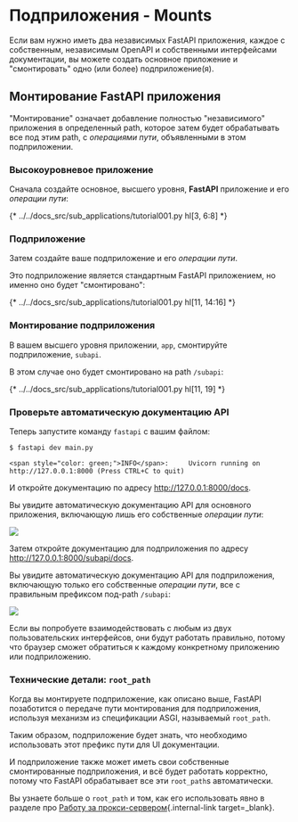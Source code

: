 # Подприложения - Mounts

Если вам нужно иметь два независимых FastAPI приложения, каждое с собственным, независимым OpenAPI и собственными интерфейсами документации, вы можете создать основное приложение и "смонтировать" одно (или более) подприложение(я).

## Монтирование **FastAPI** приложения

"Монтирование" означает добавление полностью "независимого" приложения в определенный path, которое затем будет обрабатывать все под этим path, с _операциями пути_, объявленными в этом подприложении.

### Высокоуровневое приложение

Сначала создайте основное, высшего уровня, **FastAPI** приложение и его *операции пути*:

{* ../../docs_src/sub_applications/tutorial001.py hl[3, 6:8] *}

### Подприложение

Затем создайте ваше подприложение и его *операции пути*.

Это подприложение является стандартным FastAPI приложением, но именно оно будет "смонтировано":

{* ../../docs_src/sub_applications/tutorial001.py hl[11, 14:16] *}

### Монтирование подприложения

В вашем высшего уровня приложении, `app`, смонтируйте подприложение, `subapi`.

В этом случае оно будет смонтировано на path `/subapi`:

{* ../../docs_src/sub_applications/tutorial001.py hl[11, 19] *}

### Проверьте автоматическую документацию API

Теперь запустите команду `fastapi` с вашим файлом:

<div class="termy">

```console
$ fastapi dev main.py

<span style="color: green;">INFO</span>:     Uvicorn running on http://127.0.0.1:8000 (Press CTRL+C to quit)
```

</div>

И откройте документацию по адресу <a href="http://127.0.0.1:8000/docs" class="external-link" target="_blank">http://127.0.0.1:8000/docs</a>.

Вы увидите автоматическую документацию API для основного приложения, включающую лишь его собственные _операции пути_:

<img src="/img/tutorial/sub-applications/image01.png">

Затем откройте документацию для подприложения по адресу <a href="http://127.0.0.1:8000/subapi/docs" class="external-link" target="_blank">http://127.0.0.1:8000/subapi/docs</a>.

Вы увидите автоматическую документацию API для подприложения, включающую только его собственные _операции пути_, все с правильным префиксом под-path `/subapi`:

<img src="/img/tutorial/sub-applications/image02.png">

Если вы попробуете взаимодействовать с любым из двух пользовательских интерфейсов, они будут работать правильно, потому что браузер сможет обратиться к каждому конкретному приложению или подприложению.

### Технические детали: `root_path`

Когда вы монтируете подприложение, как описано выше, FastAPI позаботится о передаче пути монтирования для подприложения, используя механизм из спецификации ASGI, называемый `root_path`.

Таким образом, подприложение будет знать, что необходимо использовать этот префикс пути для UI документации.

И подприложение также может иметь свои собственные смонтированные подприложения, и всё будет работать корректно, потому что FastAPI обрабатывает все эти `root_path`s автоматически.

Вы узнаете больше о `root_path` и том, как его использовать явно в разделе про [Работу за прокси-сервером](behind-a-proxy.md){.internal-link target=_blank}.
